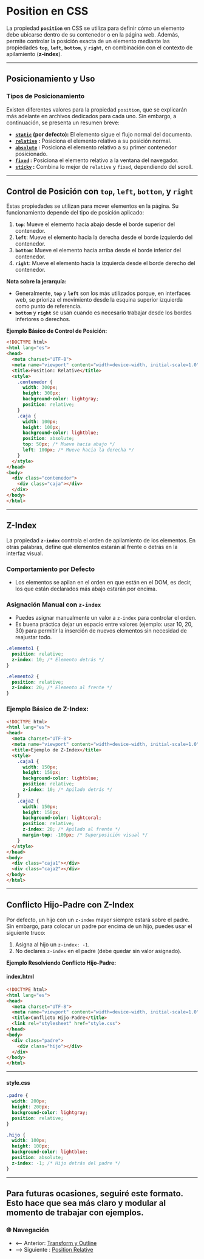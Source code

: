 # **Position en CSS**

La propiedad **`position`** en CSS se utiliza para definir cómo un elemento debe ubicarse dentro de su contenedor o en la página web. Además, permite controlar la posición exacta de un elemento mediante las propiedades **`top`**, **`left`**, **`bottom`**, y **`right`**, en combinación con el contexto de apilamiento (**z-index**).

---

## **Posicionamiento y Uso**

### **Tipos de Posicionamiento**

Existen diferentes valores para la propiedad `position`, que se explicarán más adelante en archivos dedicados para cada uno. Sin embargo, a continuación, se presenta un resumen breve:

- **[`static`]() (por defecto):** El elemento sigue el flujo normal del documento.
- **[`relative`]() :** Posiciona el elemento relativo a su posición normal.
- **[`absolute`]() :** Posiciona el elemento relativo a su primer contenedor posicionado.
- **[`fixed`]() :** Posiciona el elemento relativo a la ventana del navegador.
- **[`sticky`]() :** Combina lo mejor de `relative` y `fixed`, dependiendo del scroll.

---

## **Control de Posición con `top`, `left`, `bottom`, y `right`**

Estas propiedades se utilizan para mover elementos en la página. Su funcionamiento depende del tipo de posición aplicado:

1. **`top`**: Mueve el elemento hacia abajo desde el borde superior del contenedor.
2. **`left`**: Mueve el elemento hacia la derecha desde el borde izquierdo del contenedor.
3. **`bottom`**: Mueve el elemento hacia arriba desde el borde inferior del contenedor.
4. **`right`**: Mueve el elemento hacia la izquierda desde el borde derecho del contenedor.

**Nota sobre la jerarquía:**
- Generalmente, **`top`** y **`left`** son los más utilizados porque, en interfaces web, se prioriza el movimiento desde la esquina superior izquierda como punto de referencia.
- **`bottom`** y **`right`** se usan cuando es necesario trabajar desde los bordes inferiores o derechos.

**Ejemplo Básico de Control de Posición:**

```html
<!DOCTYPE html>
<html lang="es">
<head>
  <meta charset="UTF-8">
  <meta name="viewport" content="width=device-width, initial-scale=1.0">
  <title>Position: Relative</title>
  <style>
    .contenedor {
      width: 300px;
      height: 300px;
      background-color: lightgray;
      position: relative;
    }
    .caja {
      width: 100px;
      height: 100px;
      background-color: lightblue;
      position: absolute;
      top: 50px; /* Mueve hacia abajo */
      left: 100px; /* Mueve hacia la derecha */
    }
  </style>
</head>
<body>
  <div class="contenedor">
    <div class="caja"></div>
  </div>
</body>
</html>
```

---

## **Z-Index**

La propiedad **`z-index`** controla el orden de apilamiento de los elementos. En otras palabras, define qué elementos estarán al frente o detrás en la interfaz visual.

### **Comportamiento por Defecto**

- Los elementos se apilan en el orden en que están en el DOM, es decir, los que están declarados más abajo estarán por encima.

### **Asignación Manual con `z-index`**

- Puedes asignar manualmente un valor a `z-index` para controlar el orden.
- Es buena práctica dejar un espacio entre valores (ejemplo: usar 10, 20, 30) para permitir la inserción de nuevos elementos sin necesidad de reajustar todo.

```css
.elemento1 {
  position: relative;
  z-index: 10; /* Elemento detrás */
}

.elemento2 {
  position: relative;
  z-index: 20; /* Elemento al frente */
}
```

### **Ejemplo Básico de Z-Index:**

```html
<!DOCTYPE html>
<html lang="es">
<head>
  <meta charset="UTF-8">
  <meta name="viewport" content="width=device-width, initial-scale=1.0">
  <title>Ejemplo de Z-Index</title>
  <style>
    .caja1 {
      width: 150px;
      height: 150px;
      background-color: lightblue;
      position: relative;
      z-index: 10; /* Apilado detrás */
    }
    .caja2 {
      width: 150px;
      height: 150px;
      background-color: lightcoral;
      position: relative;
      z-index: 20; /* Apilado al frente */
      margin-top: -100px; /* Superposición visual */
    }
  </style>
</head>
<body>
  <div class="caja1"></div>
  <div class="caja2"></div>
</body>
</html>
```

---

## **Conflicto Hijo-Padre con Z-Index**

Por defecto, un hijo con un `z-index` mayor siempre estará sobre el padre. Sin embargo, para colocar un padre por encima de un hijo, puedes usar el siguiente truco:

1. Asigna al hijo un `z-index: -1`.
2. No declares `z-index` en el padre (debe quedar sin valor asignado).

**Ejemplo Resolviendo Conflicto Hijo-Padre:**

#### **index.html**

```html
<!DOCTYPE html>
<html lang="es">
<head>
  <meta charset="UTF-8">
  <meta name="viewport" content="width=device-width, initial-scale=1.0">
  <title>Conflicto Hijo-Padre</title>
  <link rel="stylesheet" href="style.css">
</head>
<body>
  <div class="padre">
    <div class="hijo"></div>
  </div>
</body>
</html>
```

---

#### **style.css**

```css
.padre {
  width: 200px;
  height: 200px;
  background-color: lightgray;
  position: relative;
}

.hijo {
  width: 100px;
  height: 100px;
  background-color: lightblue;
  position: absolute;
  z-index: -1; /* Hijo detrás del padre */
}
```

--- 

Para futuras ocasiones, seguiré este formato. Esto hace que sea más claro y modular al momento de trabajar con ejemplos.
---

### 🌐 Navegación

- <-- Anterior: [Transform y Outline](Transform%20y%20Outline.md)  
- --> Siguiente : [Position Relative](Position%20Relative.md)
